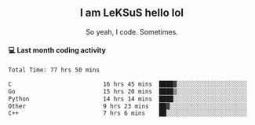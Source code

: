 <h2 align="center">I am LeKSuS hello lol</h2>
<p align="center">So yeah, I code. Sometimes.</p>

#### :computer: Last month coding activity
<!--START_SECTION:waka-->

```txt
Total Time: 77 hrs 50 mins

C                          16 hrs 45 mins  ████▓░░░░░░░░░░░░░░░░░░░░   19.21 %
Go                         15 hrs 20 mins  ████▒░░░░░░░░░░░░░░░░░░░░   17.59 %
Python                     14 hrs 14 mins  ████░░░░░░░░░░░░░░░░░░░░░   16.33 %
Other                      9 hrs 23 mins   ██▓░░░░░░░░░░░░░░░░░░░░░░   10.77 %
C++                        7 hrs 6 mins    ██░░░░░░░░░░░░░░░░░░░░░░░   08.14 %
```

<!--END_SECTION:waka-->
